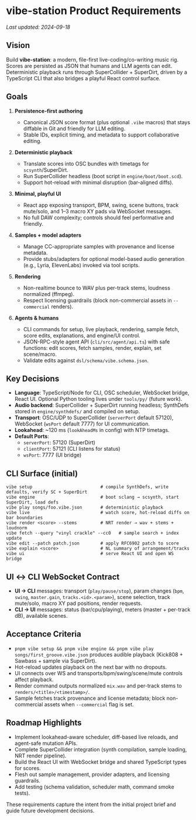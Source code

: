 # vibe-station Product Requirements

_Last updated: 2024-09-18_

## Vision

Build **vibe-station**: a modern, file-first live-coding/co-writing music rig. Scores are persisted as JSON that humans and LLM agents can edit. Deterministic playback runs through SuperCollider + SuperDirt, driven by a TypeScript CLI that also bridges a playful React control surface.

## Goals

1. **Persistence-first authoring**
   - Canonical JSON score format (plus optional `.vibe` macros) that stays diffable in Git and friendly for LLM editing.
   - Stable IDs, explicit timing, and metadata to support collaborative editing.

2. **Deterministic playback**
   - Translate scores into OSC bundles with timetags for `scsynth`/SuperDirt.
   - Run SuperCollider headless (boot script in `engine/boot/boot.scd`).
   - Support hot-reload with minimal disruption (bar-aligned diffs).

3. **Minimal, playful UI**
   - React app exposing transport, BPM, swing, scene buttons, track mute/solo, and 1–3 macro XY pads via WebSocket messages.
   - No full DAW complexity; controls should feel performative and friendly.

4. **Samples + model adapters**
   - Manage CC-appropriate samples with provenance and license metadata.
   - Provide stubs/adapters for optional model-based audio generation (e.g., Lyria, ElevenLabs) invoked via tool scripts.

5. **Rendering**
   - Non-realtime bounce to WAV plus per-track stems, loudness normalized (ffmpeg).
   - Respect licensing guardrails (block non-commercial assets in `--commercial` renders).

6. **Agents & humans**
   - CLI commands for setup, live playback, rendering, sample fetch, score edits, explanations, and engine/UI control.
   - JSON-RPC-style agent API (`cli/src/agent/api.ts`) with safe functions: edit scores, fetch samples, render, explain, set scene/macro.
   - Validate edits against `dsl/schema/vibe.schema.json`.

## Key Decisions

- **Language**: TypeScript/Node for CLI, OSC scheduler, WebSocket bridge, React UI. Optional Python tooling lives under `tools/py/` (future work).
- **Audio backend**: SuperCollider + SuperDirt running headless; SynthDefs stored in `engine/synthdefs/` and compiled on setup.
- **Transport**: OSC/UDP to SuperCollider (`serverPort` default 57120), WebSocket (`wsPort` default 7777) for UI communication.
- **Lookahead**: ~120 ms (`lookAheadMs` in config) with NTP timetags.
- **Default Ports**:
  - `serverPort`: 57120 (SuperDirt)
  - `clientPort`: 57121 (CLI listens for status)
  - `wsPort`: 7777 (UI bridge)

## CLI Surface (initial)

```
vibe setup                          # compile SynthDefs, write defaults, verify SC + SuperDirt
vibe engine                         # boot sclang → scsynth, start SuperDirt, load defs
vibe play songs/foo.vibe.json       # deterministic playback
vibe live                           # watch score, hot-reload diffs on bar boundaries
vibe render <score> --stems         # NRT render → wav + stems + loudnorm
vibe fetch --query "vinyl crackle" --cc0   # sample search + index update
vibe edit --patch patch.json        # apply RFC6902 patch to score
vibe explain <score>                # NL summary of arrangement/tracks
vibe ui                             # serve React UI and open WS bridge
```

## UI ↔ CLI WebSocket Contract

- **UI → CLI** messages: transport (`play/pause/stop`), param changes (`bpm`, `swing`, `master.gain`, `tracks.<id>.<param>`), scene selection, track mute/solo, macro XY pad positions, render requests.
- **CLI → UI** messages: status (bar/cpu/playing), meters (master + per-track dB), available scenes.

## Acceptance Criteria

- `pnpm vibe setup && pnpm vibe engine && pnpm vibe play songs/first_groove.vibe.json` produces audible playback (Kick808 + Sawbass + sample via SuperDirt).
- Hot-reload updates playback on the next bar with no dropouts.
- UI connects over WS and transports/bpm/swing/scene/mute controls affect playback.
- Render command outputs normalized `mix.wav` and per-track stems to `renders/<title>/<timestamp>/`.
- Sample fetches track provenance and license metadata; block non-commercial assets when `--commercial` flag is set.

## Roadmap Highlights

- Implement lookahead-aware scheduler, diff-based live reloads, and agent-safe mutation APIs.
- Complete SuperCollider integration (synth compilation, sample loading, NRT render pipeline).
- Build the React UI with WebSocket bridge and shared TypeScript types for scores.
- Flesh out sample management, provider adapters, and licensing guardrails.
- Add testing (schema validation, scheduler math, command smoke tests).

These requirements capture the intent from the initial project brief and guide future development decisions.
